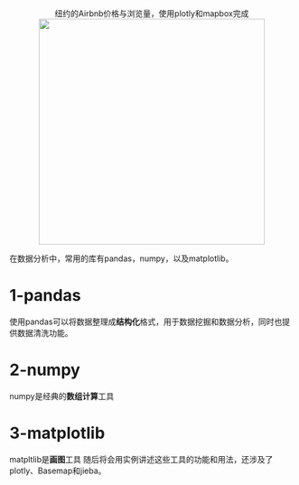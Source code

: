 <center>纽约的Airbnb价格与浏览量，使用plotly和mapbox完成</center>
<div align=center>
  <img width=400 src="https://github.com/ShaoZC/Data-Analysis-Using-Python-2019/blob/master/02-Airbnb.svg" >
</div>

在数据分析中，常用的库有pandas，numpy，以及matplotlib。
# 1-pandas
使用pandas可以将数据整理成**结构化**格式，用于数据挖掘和数据分析，同时也提供数据清洗功能。
# 2-numpy
numpy是经典的**数组计算**工具
# 3-matplotlib
matpltlib是**画图**工具
随后将会用实例讲述这些工具的功能和用法，还涉及了plotly、Basemap和jieba。
